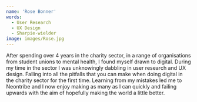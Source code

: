 ```yaml
---
name: 'Rose Bonner'
words:
  - User Research
  - UX Design
  - Sharpie-wielder
image: images/Rose.jpg
---
```


After spending over 4 years in the charity sector, in a range of organisations from student unions to mental health, I found myself drawn to digital. During my time in the sector I was unknowingly dabbling in user research and UX design. Falling into all the pitfalls that you can make when doing digital in the charity sector for the first time. Learning from my mistakes led me to Neontribe and I now enjoy making as many as I can quickly and failing upwards with the aim of hopefully making the world a little better.
